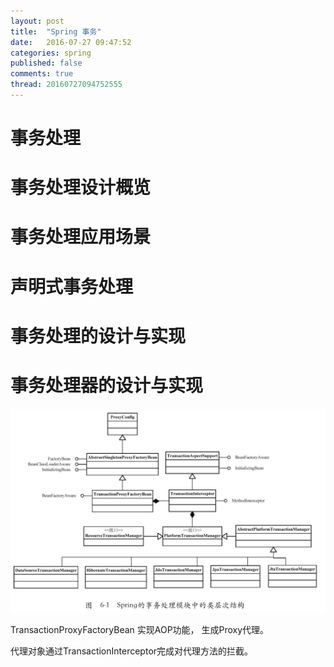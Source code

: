 ```yaml
---
layout: post
title:  "Spring 事务"
date:   2016-07-27 09:47:52
categories: spring
published: false
comments: true
thread: 20160727094752555
---
```


# 事务处理
# 事务处理设计概览
# 事务处理应用场景
# 声明式事务处理
# 事务处理的设计与实现
# 事务处理器的设计与实现

![class hierarchy](/assets/img/springinternal/transaction_class_hierarchy.png)

TransactionProxyFactoryBean 实现AOP功能， 生成Proxy代理。

代理对象通过TransactionInterceptor完成对代理方法的拦截。
